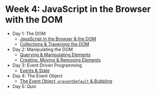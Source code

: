 # Week 4: JavaScript in the Browser with the DOM

- Day 1: The DOM
    - [JavaScript in the Browser & the DOM](https://github.com/develop-me/bootcamp--week-04--dom/blob/master/scripts/01/01/README.md)
    - [Collections & Traversing the DOM](https://github.com/develop-me/bootcamp--week-04--dom/blob/master/scripts/01/02/README.md)
- Day 2: Manipulating the DOM
    - [Querying & Manipulating Elements](https://github.com/develop-me/bootcamp--week-04--dom/blob/master/scripts/02/01/README.md)
    - [Creating, Moving & Removing Elements](https://github.com/develop-me/bootcamp--week-04--dom/blob/master/scripts/02/02/README.md)
- Day 3: Event Driven Programming
    - [Events & State](https://github.com/develop-me/bootcamp--week-04--dom/blob/master/scripts/03/README.md)
- Day 4: The Event Object
    - [The Event Object, `preventDefault` & Bubbling](https://github.com/develop-me/bootcamp--week-04--dom/blob/master/scripts/04/README.md)
- Day 5: Quiz
